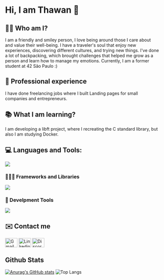 # Hi, I am Thawan 👋

## 🧑🏽 Who am I?

I am a friendly and smiley person, I love being around those I care about and value their well-being. I have a traveler's soul that enjoy new experiences, discovering different cultures, and trying new things. I've done a lot of backpacking, which brought challenges that helped me grow as a person and learn how to manage my emotions.
Currently, I am a former student at 42 São Paulo :)

## 💼 Professional experience

I have done freelancing jobs where I built Landing pages for small companies and entrepreneurs.

## 📚 What I am learning?

I am developing a libft project, where I recreating the C standard library, but also I am studying Docker.

## 💻 Languages and Tools:

  <a href="https://skillicons.dev">
    <img src="https://skillicons.dev/icons?i=c,javascript,py,typescript,html,css,java" />
  </a>

### 👨🏽‍💻 Frameworks and Libraries

  <a href="https://skillicons.dev">
    <img src="https://skillicons.dev/icons?i=react,tailwind,django,flask,firebase,sqlite" />
  </a>

### 🧰 Develpment Tools

  <a href="https://skillicons.dev">
    <img src="https://skillicons.dev/icons?i=vim,linux,vscode,git,github,figma" />
  </a>

## ✉️ Contact me

<a href="https://twnpsilva@gmail.com" target="blank"><img align="center" src="https://img.icons8.com/color/344/gmail-new.png" alt="Gmail icon linking to my email" height="30" width="40" /></a>
<a href="https://www.linkedin.com/in/thawansilva/" target="blank"><img align="center" src="https://raw.githubusercontent.com/rahuldkjain/github-profile-readme-generator/master/src/images/icons/Social/linked-in-alt.svg" alt="Linkedin icon linking to my account" height="30" width="40" /></a>
<a href="https://www.discord.com/users/1017894352187555901" target="blank"><img align="center" src="https://raw.githubusercontent.com/rahuldkjain/github-profile-readme-generator/refs/heads/master/src/images/icons/Social/discord.svg" alt="Discord icon linking to my account" height="30" width="40" /></a>

## Github Stats

[![Anurag's GitHub stats](https://github-readme-stats.vercel.app/api?username=ThawanSilva&theme=algolia&count_private=true)](https://github.com/anuraghazra/github-readme-stats)
![Top Langs](https://github-readme-stats.vercel.app/api/top-langs/?username=thawansilva&layout=compact&langs_count=7&theme=algolia)
